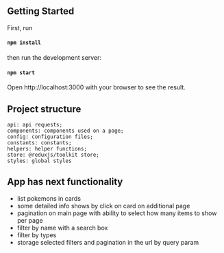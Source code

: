 ## Getting Started

First, run

#### `npm install`

then run the development server:

#### `npm start`

Open http://localhost:3000 with your browser to see the result.

## Project structure

    api: api requests;
    components: components used on a page;
    config: configuration files;
    constants: constants;
    helpers: helper functions;
    store: @reduxjs/toolkit store;
    styles: global styles

## App has next functionality

- list pokemons in cards
- some detailed info shows by click on card on additional page
- pagination on main page with ability to select how many items to show per page
- filter by name with a search box
- filter by types
- storage selected filters and pagination in the url by query param
